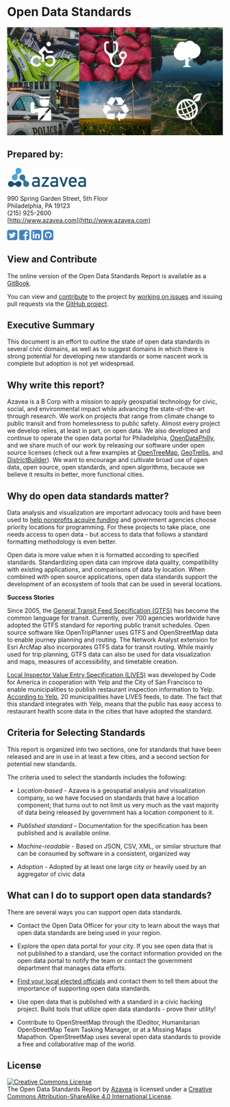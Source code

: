 # Open Data Standards

<a rel="external" href="https://azavea.gitbooks.io/open-data-standards/content/"><img alt="Open Data Standards GitBook" style="border-width:0" src="images/open-data-standards-tiles.jpg" /></a>

## Prepared by:

<a rel="external" href="http://www.azavea.com"><img alt="Azavea - Beyond Dots On A Map" style="border-width:0" src="images/azavea_trans_sm.png" /></a>

990 Spring Garden Street, 5th Floor<br>
Philadelphia, PA 19123<br>
(215) 925-2600<br>
[http://www.azavea.com](http://www.azavea.com)<br>

<a rel="external" href="https://twitter.com/azavea"><img alt="Azavea Twitter" height="24" src="images/twitter_icon.png" /></a>
<a rel="external" href="https://www.facebook.com/Azavea/"><img alt="Azavea Facebook" height="24" src="images/facebook_icon.png" /></a>
<a rel="external" href="https://www.linkedin.com/company/azavea"><img alt="Azavea LinkedIn" height="24" src="images/linkedin_icon.png" /></a>
<a rel="external" href="https://github.com/azavea"><img alt="Azavea GitHub" height="24" src="images/github_icon.png" /></a>

## View and Contribute
The online version of the Open Data Standards Report is available as a [GitBook](https://azavea.gitbooks.io/open-data-standards/content/).

You can view and [contribute](contribute.md) to the project by [working on issues](https://github.com/azavea/open-data-standards/issues/) and issuing pull requests via the [GitHub project](https://github.com/azavea/open-data-standards/).

## Executive Summary
This document is an effort to outline the state of open data standards in several civic domains, as well as to suggest domains in which there is strong potential for developing new standards or some nascent work is complete but adoption is not yet widespread.

## Why write this report?
Azavea is a B Corp with a mission to apply geospatial technology for civic, social, and environmental impact while advancing the state-of-the-art through research. We work on projects that range from climate change to public transit and from homelessness to public safety. Almost every project we develop relies, at least in part, on open data. We also developed and continue to operate the open data portal for Philadelphia, [OpenDataPhilly](http://www.opendataphilly.org/), and we share much of our work by releasing our software under open source licenses (check out a few examples at [OpenTreeMap](http://www.opentreemap.org/), [GeoTrellis](http://geotrellis.io), and [DistrictBuilder](http://www.districtbuilder.org/)). We want to encourage and cultivate broad use of open data, open source, open standards, and open algorithms, because we believe it results in better, more functional cities.


## Why do open data standards matter?

Data analysis and visualization are important advocacy tools and have been used to [help nonprofits acquire funding](http://blogs.edweek.org/edweek/early_years/2014/01/map_shows_pre-k_needs_in_phila_funding_results.html) and government agencies choose priority locations for programming. For these projects to take place, one needs access to open data - but access to data that follows a standard formatting methodology is even better.

Open data is more value when it is formatted according to specified standards. Standardizing open data can improve data quality, compatibility with existing applications, and comparisons of data by location. When combined with open source applications, open data standards support the development of an ecosystem of tools that can be used in several locations.

**Success Stories**

Since 2005, the [General Transit Feed Specification (GTFS)](standards/domain_specific_standards/general_transit_feed_specification_gtfs.md) has become the common language for transit. Currently, over 700 agencies worldwide have adopted the GTFS standard for reporting public transit schedules. Open source software like OpenTripPlanner uses GTFS and OpenStreetMap data to enable journey planning and routing. The Network Analyst extension for Esri ArcMap also incorporates GTFS data for transit routing. While mainly used for trip planning, GTFS data can also be used for data visualization and maps, measures of accessibility, and timetable creation.

[Local Inspector Value Entry Specification (LIVES)](standards/domain_specific_standards/local_inspector_value_entry_specification_lives.html) was developed by Code for America in cooperation with Yelp and the City of San Francisco to enable municipalities to publish restaurant inspection information to Yelp. [According to Yelp](https://www.yelp.com/healthscores/feeds), 20 municipalities have LIVES feeds, to date. The fact that this standard integrates with Yelp, means that the public has easy access to restaurant health score data in the cities that have adopted the standard.


## Criteria for Selecting Standards
This report is organized into two sections, one for standards that have been released and are in use in at least a few cities, and a second section for potential new standards.

The criteria used to select the standards includes the following:

 * *Location-based* - Azavea is a geospatial analysis and visualization company, so we have focused on standards that have a location component; that turns out to not limit us very much as the vast majority of data being released by government has a location component to it.
 
 * *Published standard* – Documentation for the specification has been published and is available online.
 
 * *Machine-readable* - Based on JSON, CSV, XML, or similar structure that can be consumed by software in a consistent, organized way
 
 * *Adoption* - Adopted by at least one large city or heavily used by an aggregator of civic data

## What can I do to support open data standards?

There are several ways you can support open data standards.

* Contact the Open Data Officer for your city to learn about the ways that open data standards are being used in your region.

* Explore the open data portal for your city. If you see open data that is not published to a standard, use the contact information provided on the open data portal to notify the team or contact the government department that manages data efforts.

* [Find your local elected officials](https://live.cicerodata.com/) and contact them to tell them about the importance of supporting open data standards.

* Use open data that is published with a standard in a civic hacking project. Build tools that utilize open data standards - prove their utility!

* Contribute to OpenStreetMap through the IDeditor, Humanitarian OpenStreetMap Team Tasking Manager, or at a Missing Maps Mapathon. OpenStreetMap uses several open data standards to provide a free and collaborative map of the world.


## License
<a rel="license" href="http://creativecommons.org/licenses/by-sa/4.0/"><img alt="Creative Commons License" style="border-width:0" src="https://i.creativecommons.org/l/by-sa/4.0/88x31.png" /></a><br>
The Open Data Standards Report by <a href="http://www.azavea.com">Azavea</a> is licensed under a <a rel="license" href="http://creativecommons.org/licenses/by-sa/4.0/">Creative Commons Attribution-ShareAlike 4.0 International License</a>.

